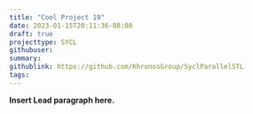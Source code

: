 ```yaml
---
title: "Cool Project 19"
date: 2023-01-15T20:11:36-08:00
draft: true
projecttype: SYCL
githubuser:
summary: 
githublink: https://github.com/KhronosGroup/SyclParallelSTL
tags:
---
```


**Insert Lead paragraph here.**

